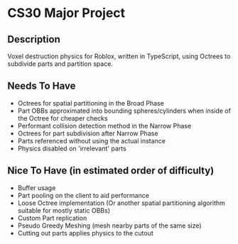 # CS30 Major Project    
  
## Description  
Voxel destruction physics for Roblox, written in TypeScript, using Octrees to subdivide parts and partition space.  
  
## Needs To Have  
- Octrees for spatial partitioning in the Broad Phase   
- Part OBBs approximated into bounding spheres/cylinders when inside of the Octree for cheaper checks
- Performant collision detection method in the Narrow Phase
- Octrees for part subdivision after Narrow Phase
- Parts referenced without using the actual instance
- Physics disabled on 'irrelevant' parts


  
## Nice To Have (in estimated order of difficulty)
- Buffer usage
- Part pooling on the client to aid performance
- Loose Octree implementation (Or another spatial partitioning algorithm suitable for mostly static OBBs)
- Custom Part replication
- Pseudo Greedy Meshing (mesh nearby parts of the same size)
- Cutting out parts applies physics to the cutout
